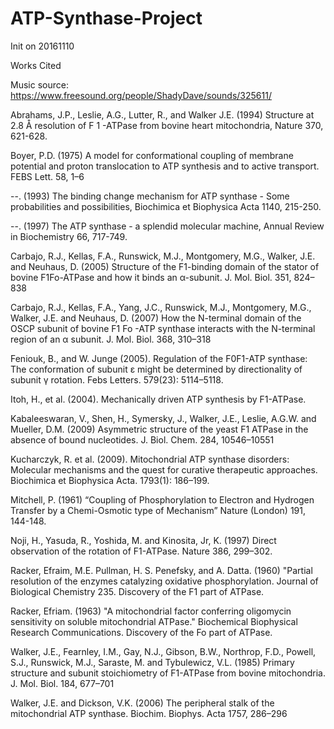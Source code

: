 # ATP-Synthase-Project
Init on 20161110

Works Cited

Music source: https://www.freesound.org/people/ShadyDave/sounds/325611/

Abrahams, J.P., Leslie, A.G., Lutter, R., and Walker J.E. (1994) Structure at 2.8 Å resolution of F 1 -ATPase from bovine heart mitochondria, Nature  370, 621-628.

Boyer, P.D. (1975) A model for conformational coupling of membrane potential and proton translocation to ATP synthesis and to active transport. FEBS Lett. 58, 1–6

--. (1993) The binding change mechanism for ATP synthase - Some probabilities and possibilities, Biochimica et Biophysica Acta  1140, 215-250.

--. (1997) The ATP synthase - a splendid molecular machine, Annual Review in Biochemistry  66, 717-749.

Carbajo, R.J., Kellas, F.A., Runswick, M.J., Montgomery, M.G., Walker,
J.E. and Neuhaus, D. (2005) Structure of the F1-binding domain of the stator of bovine F1Fo-ATPase and how it binds an α-subunit. J. Mol. Biol. 351, 824–838

Carbajo, R.J., Kellas, F.A., Yang, J.C., Runswick, M.J., Montgomery, M.G., Walker, J.E. and Neuhaus, D. (2007) How the N-terminal domain of
the OSCP subunit of bovine F1 Fo -ATP synthase interacts with the N-terminal region of an α subunit. J. Mol. Biol. 368, 310–318 

Feniouk, B., and W. Junge (2005). Regulation of the F0F1-ATP synthase: The conformation of subunit ε might be determined by directionality of subunit γ rotation. Febs Letters. 579(23): 5114–5118. 

Itoh, H., et al. (2004). Mechanically driven ATP synthesis by F1-ATPase. 

Kabaleeswaran, V., Shen, H., Symersky, J., Walker, J.E., Leslie, A.G.W. and Mueller, D.M. (2009) Asymmetric structure of the yeast F1 ATPase in the absence of bound nucleotides. J. Biol. Chem. 284, 10546–10551 

Kucharczyk, R. et al. (2009). Mitochondrial ATP synthase disorders: Molecular mechanisms and the quest for curative therapeutic approaches. Biochimica et Biophysica Acta. 1793(1): 186–199.

Mitchell, P. (1961) “Coupling of Phosphorylation to Electron and Hydrogen Transfer by a Chemi-Osmotic type of Mechanism” Nature (London) 191, 144-148. 

Noji, H., Yasuda, R., Yoshida, M. and Kinosita, Jr, K. (1997) Direct observation of the rotation of F1-ATPase. Nature 386, 299–302.

Racker, Efraim, M.E. Pullman, H. S. Penefsky, and A. Datta. (1960) "Partial resolution of the enzymes catalyzing oxidative phosphorylation. Journal of Biological Chemistry 235. Discovery of the F1 part of ATPase.  

Racker, Efriam. (1963) "A mitochondrial factor conferring oligomycin sensitivity on soluble mitochondrial ATPase." Biochemical Biophysical Research Communications. Discovery of the Fo part of ATPase.

Walker, J.E., Fearnley, I.M., Gay, N.J., Gibson, B.W., Northrop, F.D., Powell, S.J., Runswick, M.J., Saraste, M. and Tybulewicz, V.L. (1985) Primary structure and subunit stoichiometry of F1-ATPase from bovine mitochondria. J. Mol. Biol. 184, 677–701

Walker, J.E. and Dickson, V.K. (2006) The peripheral stalk of the mitochondrial ATP synthase. Biochim. Biophys. Acta 1757, 286–296
 
